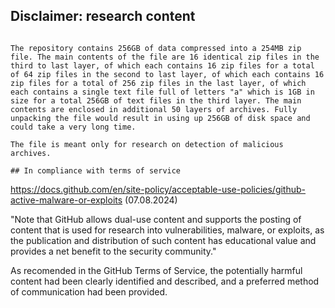 ## Disclaimer: research content
```

The repository contains 256GB of data compressed into a 254MB zip file. The main contents of the file are 16 identical zip files in the third to last layer, of which each contains 16 zip files for a total of 64 zip files in the second to last layer, of which each contains 16 zip files for a total of 256 zip files in the last layer, of which each contains a single text file full of letters "a" which is 1GB in size for a total 256GB of text files in the third layer. The main contents are enclosed in additional 50 layers of archives. Fully unpacking the file would result in using up 256GB of disk space and could take a very long time.

The file is meant only for research on detection of malicious archives.

## In compliance with terms of service
```

https://docs.github.com/en/site-policy/acceptable-use-policies/github-active-malware-or-exploits (07.08.2024)

"Note that GitHub allows dual-use content and supports the posting of content that is used for research into vulnerabilities, malware, or exploits, as the publication and distribution of such content has educational value and provides a net benefit to the security community."

As recomended in the GitHub Terms of Service, the potentially harmful content had been clearly identified and described, and a preferred method of communication had been provided.